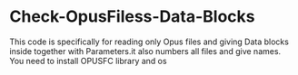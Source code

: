 # Check-OpusFiless-Data-Blocks
This code is specifically for reading only Opus files and giving Data blocks inside together with Parameters.it also numbers all files and give names. You need to install OPUSFC library and os
